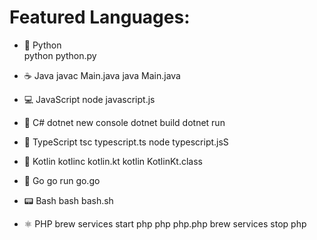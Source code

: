 # Featured Languages:

- 🐍 Python  
python python.py

- ☕ Java
javac Main.java
java Main.java

- 💻 JavaScript
node javascript.js

- 🔪 C#
dotnet new console
dotnet build
dotnet run

- 📍 TypeScript
tsc typescript.ts
node typescript.jsS

- 🦊 Kotlin
kotlinc kotlin.kt
kotlin KotlinKt.class

- 🏃 Go
go run go.go

- 📟 Bash
bash bash.sh

- ⚛️ PHP
brew services start php
php php.php
brew services stop php